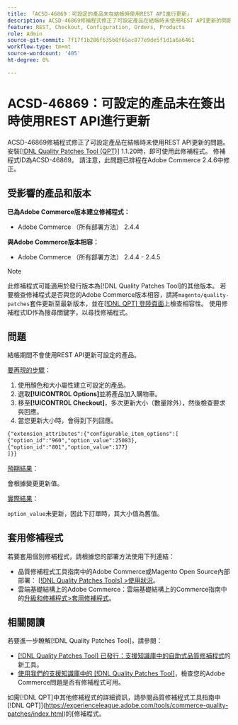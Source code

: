 ```yaml
---
title: 「ACSD-46869：可設定的產品未在結帳時使用REST API進行更新」
description: ACSD-46869修補程式修正了可設定產品在結帳時未使用REST API更新的問題。 安裝[Quality Patches Tool (QPT)](https://experienceleague.adobe.com/en/docs/commerce-knowledge-base/kb/announcements/commerce-announcements/magento-quality-patches-released-new-tool-to-self-serve-quality-patches) 1.1.20後，即可使用此修補程式。 修補程式ID為ACSD-46869。 請注意，此問題已排程在Adobe Commerce 2.4.6中修正。
feature: REST, Checkout, Configuration, Orders, Products
role: Admin
source-git-commit: 7f17f1b286f635b8f65ac877e9de5f1d1a6a6461
workflow-type: tm+mt
source-wordcount: '405'
ht-degree: 0%

---
```


# ACSD-46869：可設定的產品未在簽出時使用REST API進行更新

ACSD-46869修補程式修正了可設定產品在結帳時未使用REST API更新的問題。 安裝[[!DNL Quality Patches Tool (QPT)]](https://experienceleague.adobe.com/en/docs/commerce-knowledge-base/kb/announcements/commerce-announcements/magento-quality-patches-released-new-tool-to-self-serve-quality-patches) 1.1.20時，即可使用此修補程式。 修補程式ID為ACSD-46869。 請注意，此問題已排程在Adobe Commerce 2.4.6中修正。

## 受影響的產品和版本

**已為Adobe Commerce版本建立修補程式：**

* Adobe Commerce （所有部署方法） 2.4.4

**與Adobe Commerce版本相容：**

* Adobe Commerce （所有部署方法） 2.4.4 - 2.4.5

>[!NOTE]
>
>此修補程式可能適用於發行版本為[!DNL Quality Patches Tool]的其他版本。 若要檢查修補程式是否與您的Adobe Commerce版本相容，請將`magento/quality-patches`套件更新至最新版本，並在[[!DNL QPT] 登陸頁面](https://experienceleague.adobe.com/tools/commerce-quality-patches/index.html)上檢查相容性。 使用修補程式ID作為搜尋關鍵字，以尋找修補程式。

## 問題

結帳期間不會使用REST API更新可設定的產品。

<u>要再現的步驟</u>：

1. 使用顏色和大小屬性建立可設定的產品。
1. 選取&#x200B;**[!UICONTROL Options]**&#x200B;並將產品加入購物車。
1. 移至&#x200B;**[!UICONTROL Checkout]**，多次更新大小（數量除外），然後檢查要求與回應。
1. 當您更新大小時，會得到下列回應。

```REST API
{"extension_attributes":{"configurable_item_options":[
{"option_id":"960","option_value":25083},
{"option_id":"801","option_value":177}
]}}
```

<u>預期結果</u>：

會根據變更更新值。

<u>實際結果</u>：

`option_value`未更新，因此下訂單時，其大小值為舊值。

## 套用修補程式

若要套用個別修補程式，請根據您的部署方法使用下列連結：

* 品質修補程式工具指南中的Adobe Commerce或Magento Open Source內部部署： [[!DNL Quality Patches Tools] >使用狀況](https://experienceleague.adobe.com/docs/commerce-operations/tools/quality-patches-tool/usage.html)。
* 雲端基礎結構上的Adobe Commerce：雲端基礎結構上的Commerce指南中的[升級和修補程式>套用修補程式](https://experienceleague.adobe.com/docs/commerce-cloud-service/user-guide/develop/upgrade/apply-patches.html)。

## 相關閱讀

若要進一步瞭解[!DNL Quality Patches Tool]，請參閱：

* [[!DNL Quality Patches Tool] 已發行：支援知識庫中的自助式品質修補程式](https://experienceleague.adobe.com/en/docs/commerce-knowledge-base/kb/announcements/commerce-announcements/magento-quality-patches-released-new-tool-to-self-serve-quality-patches)的新工具。
* [使用我們的支援知識庫中的 [!DNL Quality Patches Tool]](https://experienceleague.adobe.com/docs/commerce-knowledge-base/kb/support-tools/patches/check-patch-for-magento-issue-with-magento-quality-patches.html)，檢查您的Adobe Commerce問題是否有修補程式可用。

如需[!DNL QPT]中其他修補程式的詳細資訊，請參閱品質修補程式工具指南中 [!DNL QPT]](https://experienceleague.adobe.com/tools/commerce-quality-patches/index.html)的[修補程式。
